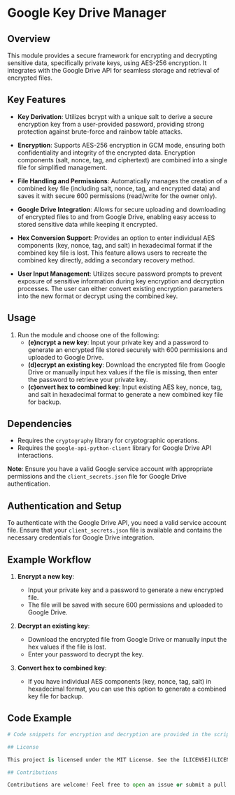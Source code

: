 # Google Key Drive Manager

## Overview

This module provides a secure framework for encrypting and decrypting sensitive data, specifically private keys, using AES-256 encryption. It integrates with the Google Drive API for seamless storage and retrieval of encrypted files.

## Key Features

- **Key Derivation**: Utilizes bcrypt with a unique salt to derive a secure encryption key from a user-provided password, providing strong protection against brute-force and rainbow table attacks.
  
- **Encryption**: Supports AES-256 encryption in GCM mode, ensuring both confidentiality and integrity of the encrypted data. Encryption components (salt, nonce, tag, and ciphertext) are combined into a single file for simplified management.
  
- **File Handling and Permissions**: Automatically manages the creation of a combined key file (including salt, nonce, tag, and encrypted data) and saves it with secure 600 permissions (read/write for the owner only).
  
- **Google Drive Integration**: Allows for secure uploading and downloading of encrypted files to and from Google Drive, enabling easy access to stored sensitive data while keeping it encrypted.
  
- **Hex Conversion Support**: Provides an option to enter individual AES components (key, nonce, tag, and salt) in hexadecimal format if the combined key file is lost. This feature allows users to recreate the combined key directly, adding a secondary recovery method.
  
- **User Input Management**: Utilizes secure password prompts to prevent exposure of sensitive information during key encryption and decryption processes. The user can either convert existing encryption parameters into the new format or decrypt using the combined key.

## Usage

1. Run the module and choose one of the following:
    - **(e)ncrypt a new key**: Input your private key and a password to generate an encrypted file stored securely with 600 permissions and uploaded to Google Drive.
    - **(d)ecrypt an existing key**: Download the encrypted file from Google Drive or manually input hex values if the file is missing, then enter the password to retrieve your private key.
    - **(c)onvert hex to combined key**: Input existing AES key, nonce, tag, and salt in hexadecimal format to generate a new combined key file for backup.

## Dependencies

- Requires the `cryptography` library for cryptographic operations.
- Requires the `google-api-python-client` library for Google Drive API interactions.
  
**Note**: Ensure you have a valid Google service account with appropriate permissions and the `client_secrets.json` file for Google Drive authentication.

## Authentication and Setup

To authenticate with the Google Drive API, you need a valid service account file. Ensure that your `client_secrets.json` file is available and contains the necessary credentials for Google Drive integration.

## Example Workflow

1. **Encrypt a new key**:
   - Input your private key and a password to generate a new encrypted file.
   - The file will be saved with secure 600 permissions and uploaded to Google Drive.

2. **Decrypt an existing key**:
   - Download the encrypted file from Google Drive or manually input the hex values if the file is lost.
   - Enter your password to decrypt the key.

3. **Convert hex to combined key**:
   - If you have individual AES components (key, nonce, tag, salt) in hexadecimal format, you can use this option to generate a combined key file for backup.

## Code Example

```python
# Code snippets for encryption and decryption are provided in the script above.

## License

This project is licensed under the MIT License. See the [LICENSE](LICENSE) file for details.

## Contributions

Contributions are welcome! Feel free to open an issue or submit a pull request.
